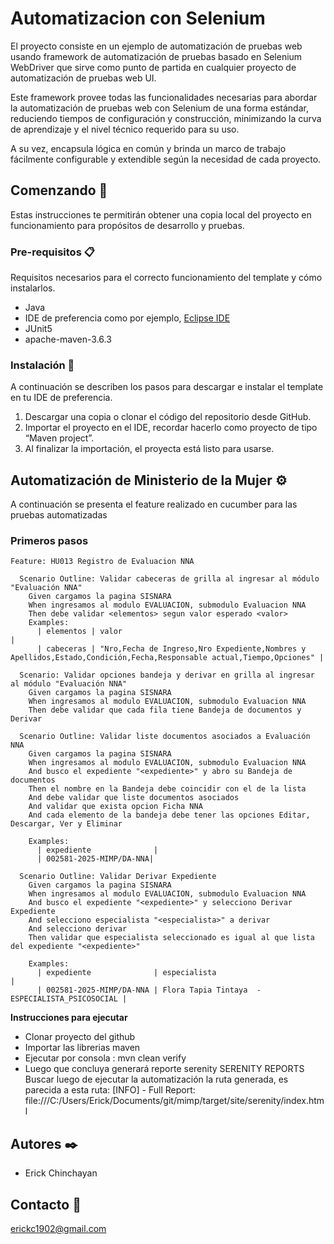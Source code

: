 # Automatizacion con Selenium

El proyecto consiste en un ejemplo de automatización de pruebas web usando framework de automatización de pruebas basado en Selenium WebDriver que sirve como punto de partida en cualquier proyecto de automatización de pruebas web UI.

Este framework provee todas las funcionalidades necesarias para abordar la automatización de pruebas web con Selenium de una forma estándar, reduciendo tiempos de configuración y construcción, minimizando la curva de aprendizaje y el nivel técnico requerido para su uso.

A su vez, encapsula lógica en común y brinda un marco de trabajo fácilmente configurable y extendible según la necesidad de cada proyecto.

## Comenzando 🚀

Estas instrucciones te permitirán obtener una copia local del proyecto en funcionamiento para propósitos de desarrollo y pruebas.

### Pre-requisitos 📋

Requisitos necesarios para el correcto funcionamiento del template y cómo instalarlos.

* Java
* IDE de preferencia como por ejemplo, [Eclipse IDE](https://www.eclipse.org/)
* JUnit5
* apache-maven-3.6.3


### Instalación 🔧

A continuación se describen los pasos para descargar e instalar el template en tu IDE de preferencia.

1. Descargar una copia o clonar el código del repositorio desde GitHub.
2. Importar el proyecto en el IDE, recordar hacerlo como proyecto de tipo “Maven project”.
3. Al finalizar la importación, el proyecta está listo para usarse.

## Automatización de Ministerio de la Mujer ⚙️

A continuación se presenta el feature realizado en cucumber para las pruebas automatizadas

### Primeros pasos


```cucumber
Feature: HU013 Registro de Evaluacion NNA

  Scenario Outline: Validar cabeceras de grilla al ingresar al módulo "Evaluación NNA"
    Given cargamos la pagina SISNARA
    When ingresamos al modulo EVALUACION, submodulo Evaluacion NNA
    Then debe validar <elementos> segun valor esperado <valor>
    Examples:
      | elementos | valor                                                                                                               |
      | cabeceras | "Nro,Fecha de Ingreso,Nro Expediente,Nombres y Apellidos,Estado,Condición,Fecha,Responsable actual,Tiempo,Opciones" |

  Scenario: Validar opciones bandeja y derivar en grilla al ingresar al módulo "Evaluación NNA"
    Given cargamos la pagina SISNARA
    When ingresamos al modulo EVALUACION, submodulo Evaluacion NNA
    Then debe validar que cada fila tiene Bandeja de documentos y Derivar

  Scenario Outline: Validar liste documentos asociados a Evaluación NNA
    Given cargamos la pagina SISNARA
    When ingresamos al modulo EVALUACION, submodulo Evaluacion NNA
    And busco el expediente "<expediente>" y abro su Bandeja de documentos
    Then el nombre en la Bandeja debe coincidir con el de la lista
    And debe validar que liste documentos asociados
    And validar que exista opcion Ficha NNA
    And cada elemento de la bandeja debe tener las opciones Editar, Descargar, Ver y Eliminar

    Examples:
      | expediente              |
      | 002581-2025-MIMP/DA-NNA|

  Scenario Outline: Validar Derivar Expediente
    Given cargamos la pagina SISNARA
    When ingresamos al modulo EVALUACION, submodulo Evaluacion NNA
    And busco el expediente "<expediente>" y selecciono Derivar Expediente
    And selecciono especialista "<especialista>" a derivar
    And selecciono derivar
    Then validar que especialista seleccionado es igual al que lista del expediente "<expediente>"

    Examples:
      | expediente              | especialista                                     |
      | 002581-2025-MIMP/DA-NNA | Flora Tapia Tintaya  -  ESPECIALISTA_PSICOSOCIAL |
```

**Instrucciones para ejecutar**

* Clonar proyecto del github
* Importar las librerias maven
* Ejecutar por consola : mvn clean verify
* Luego que concluya generará reporte serenity
  SERENITY REPORTS
  Buscar luego de ejecutar la automatización la ruta generada, es parecida a esta ruta:
  [INFO]   - Full Report: file:///C:/Users/Erick/Documents/git/mimp/target/site/serenity/index.html

## Autores ✒️

* Erick Chinchayan

## Contacto 📢

erickc1902@gmail.com